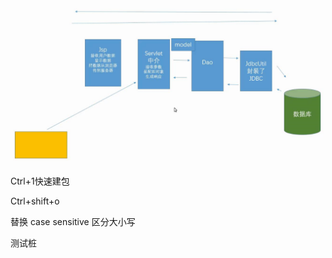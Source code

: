 ![image-20210413095127050](https://raw.githubusercontent.com/Leopard-S/pics_bed/master/20210413095128.png)





















Ctrl+1快速建包

Ctrl+shift+o

替换 case sensitive 区分大小写

测试桩